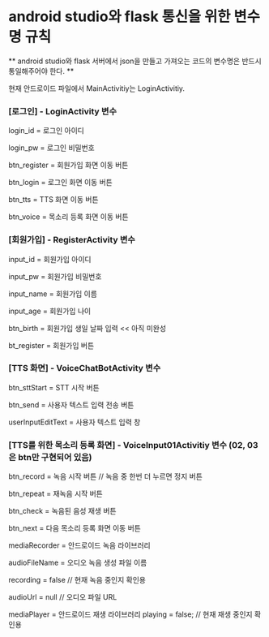 # android studio와 flask 통신을 위한 변수명 규칙
** android studio와 flask 서버에서 json을 만들고 가져오는 코드의 변수명은 반드시 통일해주어야 한다. **

현재 안드로이드 파일에서 MainActivitiy는 LoginActivitiy.

### [로그인] - LoginActivity 변수
login_id = 로그인 아이디

login_pw = 로그인 비밀번호

btn_register = 회원가입 화면 이동 버튼

btn_login = 로그인 화면 이동 버튼

btn_tts = TTS 화면 이동 버튼

btn_voice = 목소리 등록 화면 이동 버튼

### [회원가입] - RegisterActivity 변수
input_id = 회원가입 아이디

input_pw = 회원가입 비밀번호

input_name = 회원가입 이름

input_age = 회원가입 나이

btn_birth = 회원가입 생일 날짜 입력 << 아직 미완성

bt_register = 회원가입 버튼

### [TTS 화면] - VoiceChatBotActivity 변수
btn_sttStart = STT 시작 버튼

btn_send = 사용자 텍스트 입력 전송 버튼

userInputEditText = 사용자 텍스트 입력 창

### [TTS를 위한 목소리 등록 화면] - VoiceInput01Activitiy 변수 (02, 03은 btn만 구현되어 있음)
btn_record = 녹음 시작 버튼 // 녹음 중 한번 더 누르면 정지 버튼

btn_repeat = 재녹음 시작 버튼

btn_check = 녹음된 음성 재생 버튼

btn_next = 다음 목소리 등록 화면 이동 버튼

mediaRecorder = 안드로이드 녹음 라이브러리

audioFileName = 오디오 녹음 생성 파일 이름

recording = false // 현재 녹음 중인지 확인용

audioUrl = null // 오디오 파일 URL

mediaPlayer = 안드로이드 재생 라이브러리 playing = false; // 현재 재생 중인지 확인용